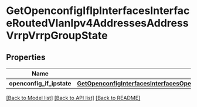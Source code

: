 # GetOpenconfigIfIpInterfacesInterfaceRoutedVlanIpv4AddressesAddressVrrpVrrpGroupState

## Properties
Name | Type | Description | Notes
------------ | ------------- | ------------- | -------------
**openconfig_if_ipstate** | [**GetOpenconfigInterfacesInterfacesOpenconfiginterfacesinterfacesSubinterfacesOpenconfigifipipv4AddressesVrrpState**](GetOpenconfigInterfacesInterfacesOpenconfiginterfacesinterfacesSubinterfacesOpenconfigifipipv4AddressesVrrpState.md) |  | [optional] 

[[Back to Model list]](../README.md#documentation-for-models) [[Back to API list]](../README.md#documentation-for-api-endpoints) [[Back to README]](../README.md)


